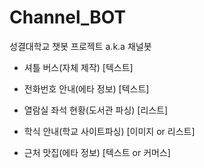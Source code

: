 # Channel_BOT
성결대학교 챗봇 프로젝트 a.k.a 채널봇

- 셔틀 버스(자체 제작) [텍스트]

- 전화번호 안내(에타 정보) [텍스트]

- 열람실 좌석 현황(도서관 파싱) [리스트]

- 학식 안내(학교 사이트파싱) [이미지 or 리스트]

- 근처 맛집(에타 정보) [텍스트 or 커머스]
